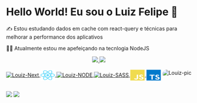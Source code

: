 <h1>Hello World! Eu sou o Luiz Felipe 👋</h1>

<p>✍️ Estou estudando dados em cache com react-query e técnicas para melhorar a performance dos aplicativos</p>
<p>👨‍💻 Atualmente estou me apefeiçando na tecnlogia NodeJS</p>

<div align="center">
  <a href="https://github.com/LuizFelipe16">
  <img height="180em" src="https://github-readme-stats.vercel.app/api?username=LuizFelipe16&show_icons=true&theme=radical&include_all_commits=true&count_private=true"/>
  <img height="180em" src="https://github-readme-stats.vercel.app/api/top-langs/?username=LuizFelipe16&layout=compact&langs_count=7&theme=radical"/>
</div>
<div style="display: inline_block"><br>
  <img align="center" alt="Louiz-Next" height="40" width="50" src="https://cdn.jsdelivr.net/gh/devicons/devicon/icons/nextjs/nextjs-original.svg">
  <img align="center" alt="Louiz-React" height="30" width="40" src="https://raw.githubusercontent.com/devicons/devicon/master/icons/react/react-original.svg">
  <img align="center" alt="Louiz-NODE" height="30" width="40" src="https://cdn.jsdelivr.net/gh/devicons/devicon/icons/nodejs/nodejs-original.svg">
  <img align="center" alt="Louiz-SASS" height="30" width="40" src="https://cdn.jsdelivr.net/gh/devicons/devicon/icons/sass/sass-original.svg">
  <img align="center" alt="Louiz-Js" height="30" width="40" src="https://raw.githubusercontent.com/devicons/devicon/master/icons/javascript/javascript-plain.svg">
  <img align="center" alt="Louiz-Ts" height="30" width="40" src="https://raw.githubusercontent.com/devicons/devicon/master/icons/typescript/typescript-plain.svg">
  <img align="right" alt="Louiz-pic" height="150" style="border-radius: 10px;" src="https://media-exp1.licdn.com/dms/image/C4D03AQEe2A2upPsUpA/profile-displayphoto-shrink_200_200/0/1631734410129?e=1652313600&v=beta&t=59nZRi15ModUA-cQZut5Vue_gImZUCTJSZK_RsE14dE">
</div>
  
  ##
 
<div>
  <a href = "mailto:felipefelizatti215@gmail.com"><img src="https://img.shields.io/badge/-Gmail-%23333?style=for-the-badge&logo=gmail&logoColor=white" target="_blank"></a>
  <a href="https://www.linkedin.com/in/luiz-felipe-siqueira-felizatti-00783a1ab/" target="_blank"><img src="https://img.shields.io/badge/-LinkedIn-%230077B5?style=for-the-badge&logo=linkedin&logoColor=white" target="_blank"></a> 
</div>
  
<!--   ![Snake animation](https://github.com/LuizFelipe16/LuizFelipe16/blob/output/github-contribution-grid-snake.svg) -->
